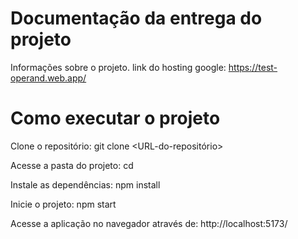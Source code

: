 # Documentação da entrega do projeto

Informações sobre o projeto.
link do hosting google: https://test-operand.web.app/


# Como executar o projeto

Clone o repositório:
git clone <URL-do-repositório>

Acesse a pasta do projeto:
cd <nome-da-pasta>

Instale as dependências:
npm install

Inicie o projeto:
npm start

Acesse a aplicação no navegador através de:
http://localhost:5173/
